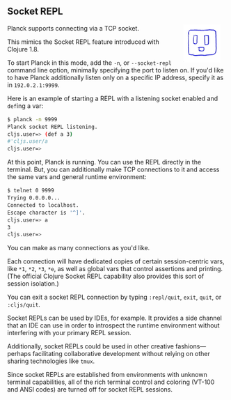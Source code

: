 ## Socket REPL

<img width="85" align="right" style="margin: 0ex 1em" src="img/socket-repl.jpg">

Planck supports connecting via a TCP socket.

This mimics the Socket REPL feature introduced with Clojure 1.8.

To start Planck in this mode, add the `-n`, or `-​-​socket-repl` command line option, minimally specifying the port to listen on. If you'd like to have Planck additionally listen only on a specific IP address, specify it as in `192.0.2.1:9999`.

Here is an example of starting a REPL with a listening socket enabled and `def`ing a var:

```sh
$ planck -n 9999
Planck socket REPL listening.
cljs.user=> (def a 3)
#'cljs.user/a
cljs.user=> 
```

At this point, Planck is running. You can use the REPL directly in the terminal. But, you can additionally make TCP connections to it and access the same vars and general runtime environment:

```sh
$ telnet 0 9999
Trying 0.0.0.0...
Connected to localhost.
Escape character is '^]'.
cljs.user=> a
3
cljs.user=> 
```

You can make as many connections as you'd like.

Each connection will have dedicated copies of certain session-centric vars, like `*1`, `*2`, `*3`, `*e`, as well as global vars that control assertions and printing. (The official Clojure Socket REPL capability also provides this sort of session isolation.)

You can exit a socket REPL connection by typing `:repl/quit`, `exit`, `quit`, or `:cljs/quit`.

Socket REPLs can be used by IDEs, for example. It provides a side channel that an IDE can use in order to introspect the runtime environment without interfering with your primary REPL session.

Additionally, socket REPLs could be used in other creative fashions—perhaps facilitating collaborative development without relying on other sharing technologies like `tmux`.

Since socket REPLs are established from environments with unknown terminal capabilities, all of the rich terminal control and coloring (VT-100 and ANSI codes) are turned off for socket REPL sessions.
